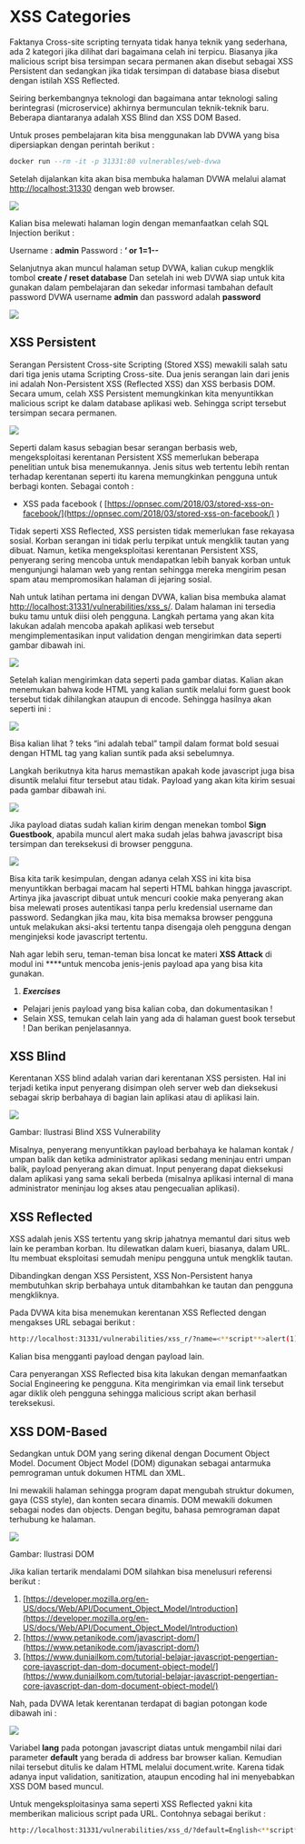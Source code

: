 # XSS Categories


Faktanya Cross-site scripting ternyata tidak hanya teknik yang sederhana, ada 2 kategori jika dilihat dari bagaimana celah ini terpicu. Biasanya jika malicious script bisa tersimpan secara permanen akan disebut sebagai XSS Persistent dan sedangkan jika tidak tersimpan di database biasa disebut dengan istilah XSS Reflected.

Seiring berkembangnya teknologi dan bagaimana antar teknologi saling berintegrasi (microservice) akhirnya bermunculan teknik-teknik baru. Beberapa diantaranya adalah XSS Blind dan XSS DOM Based.

Untuk proses pembelajaran kita bisa menggunakan lab DVWA yang bisa dipersiapkan dengan perintah berikut :

```sql
docker run --rm -it -p 31331:80 vulnerables/web-dvwa
```

Setelah dijalankan kita akan bisa membuka halaman DVWA melalui alamat [http://localhost:31330](http://localhost:31330/) dengan web browser.

![](https://lh5.googleusercontent.com/dRTlDo5ttTWQ2ThisCQdYggrKWiF2KWqxCUWdvpZ28sn1TTokEnvzd4fUipDjFIj4Zd_UBchcIRxHnnSdmvpkduoCa6p0FW9fxgh666CSKKIsT5knaKYvLuA9BU1NyEWbeJzqCOQiA5kPhEfDEwnOLMBu1k)

Kalian bisa melewati halaman login dengan memanfaatkan celah SQL Injection berikut :

Username : **admin**
Password  : **‘ or 1=1--**

Selanjutnya akan muncul halaman setup DVWA, kalian cukup mengklik tombol **create / reset database**
Dan setelah ini web DVWA siap untuk kita gunakan dalam pembelajaran dan sekedar informasi tambahan default password DVWA username **admin**
dan password adalah **password**

![](https://lh3.googleusercontent.com/pjryOOW5MMwGcebyTxY636StXwLR3QiFHLkr8Q8GnRpdwxbccoHs-HZa2V_yqF86wnq5a0Ru4P66yvhjHJ3kwTff11ic96psABuTrtdILygUNLjsaf-3cEBXGeQV-VK0fNL8sBZb81Qgro_SKmBFERzsYO0)

## **XSS Persistent**

Serangan Persistent Cross-site Scripting (Stored XSS) mewakili salah satu dari tiga jenis utama Scripting Cross-site. Dua jenis serangan lain dari jenis ini adalah Non-Persistent XSS (Reflected XSS) dan XSS berbasis DOM. Secara umum, celah XSS Persistent memungkinkan kita menyuntikkan malicious script ke dalam database aplikasi web. Sehingga script tersebut tersimpan secara permanen.

![](https://lh4.googleusercontent.com/r6BfsOrtmMNJfNnwWWMAHidfCdnbH6hlrv8TDWoqQxKHPJ3hJZ8LyCSmtkfXBI1FXFot9PXd6PjxfknxmKE7hkIbfgoA6pf_Zuxnxx-HyiZM1jN7huI5Wfl-l8smGKFzN4nKZQ3dPgAUHStUTBDQmWEe3B8)

Seperti dalam kasus sebagian besar serangan berbasis web, mengeksploitasi kerentanan Persistent XSS memerlukan beberapa penelitian untuk bisa menemukannya. Jenis situs web tertentu lebih rentan terhadap kerentanan seperti itu karena memungkinkan pengguna untuk berbagi konten. Sebagai contoh :

- XSS pada facebook ( [https://opnsec.com/2018/03/stored-xss-on-facebook/](https://opnsec.com/2018/03/stored-xss-on-facebook/) )

Tidak seperti XSS Reflected, XSS persisten tidak memerlukan fase rekayasa sosial. Korban serangan ini tidak perlu terpikat untuk mengklik tautan yang dibuat. Namun, ketika mengeksploitasi kerentanan Persistent XSS, penyerang sering mencoba untuk mendapatkan lebih banyak korban untuk mengunjungi halaman web yang rentan sehingga mereka mengirim pesan spam atau mempromosikan halaman di jejaring sosial.

Nah untuk latihan pertama ini dengan DVWA, kalian bisa membuka alamat [http://localhost:31331/vulnerabilities/xss_s/](http://localhost:31331/vulnerabilities/xss_s/). Dalam halaman ini tersedia buku tamu untuk diisi oleh pengguna. Langkah pertama yang akan kita lakukan adalah mencoba apakah aplikasi web tersebut mengimplementasikan input validation dengan mengirimkan data seperti gambar dibawah ini.

![](https://lh6.googleusercontent.com/KW2YnlpqyEfVs7avLcDlRZjfQtW-YVWahkhH2zWnWIqW2cEh2HY-1xkNo7EccuR_IW9Tv8w7dtfQBHvMOqLlAEfcyIuCmgDYaGrNq7ACY4VgIgneTiNL27Z5QouVHdvqussUNcqjetvQWZmg6w6Czsi6_Hc)

Setelah kalian mengirimkan data seperti pada gambar diatas. Kalian akan menemukan bahwa kode HTML yang kalian suntik melalui form guest book tersebut tidak dihilangkan ataupun di encode. Sehingga hasilnya akan seperti ini :

![](https://lh5.googleusercontent.com/TzIwPhqjHg03x5ay8_usRwriMEgNF6o2NBAwqCR4ru-Gtxy2vDj5Tjh8BP477_HSa6xnxeevPIJVZQZC5fihFg79qBLw55qHnkK0GEn9XX4DWixE8KrW1LHnUnYPI4UZQBcC96XrslMBrwWo3BE6bGX8ISQ)

Bisa kalian lihat ? teks “ini adalah tebal” tampil dalam format bold sesuai dengan HTML tag yang kalian suntik pada aksi sebelumnya.

Langkah berikutnya kita harus memastikan apakah kode javascript juga bisa disuntik melalui fitur tersebut atau tidak. Payload yang akan kita kirim sesuai pada gambar dibawah ini.

![](https://lh3.googleusercontent.com/V54-5WPV3iarmAho_JMEffEaA8BojU2gibHVbCfGyTgtjg5Af8H6Vs3Wzd1jzERN4dEHvWMt5h9ZhRkh9xs_lcqRNEpakZXIsIBQqhr-30SBu_ixahBtvH7a0wU0RIh8L8Pj7DYHaL3ZccLRyohYjNgeIuk)

Jika payload diatas sudah kalian kirim dengan menekan tombol **Sign Guestbook**, apabila muncul alert maka sudah jelas bahwa javascript bisa tersimpan dan tereksekusi di browser pengguna.

![](https://lh5.googleusercontent.com/9U4qwaVTlE6xuuvD50DiDuKhqbUXaYdzQMrXxT8--fQDKWRc-h-kE8oNFhGxi3qyqZKv106zGiC-U73cx3eAVODETTL0al7Z-QS9NErmG_jnH13niwjuZq2DvHtx1pNwohYujk6Km_4f0I2sXFt-lORf1SA)

Bisa kita tarik kesimpulan, dengan adanya celah XSS ini kita bisa menyuntikkan berbagai macam hal seperti HTML bahkan hingga javascript. Artinya jika javascript dibuat untuk mencuri cookie maka penyerang akan bisa melewati proses autentikasi tanpa perlu kredensial username dan password. Sedangkan jika mau, kita bisa memaksa browser pengguna untuk melakukan aksi-aksi tertentu tanpa disengaja oleh pengguna dengan menginjeksi kode javascript tertentu.

Nah agar lebih seru, teman-teman bisa loncat ke materi **XSS Attack** di modul ini ****untuk mencoba jenis-jenis payload apa yang bisa kita gunakan.

1. ***Exercises***
- Pelajari jenis payload yang bisa kalian coba, dan dokumentasikan !
- Selain XSS, temukan celah lain yang ada di halaman guest book tersebut ! Dan berikan penjelasannya.

## **XSS Blind**

Kerentanan XSS blind adalah varian dari kerentanan XSS persisten. Hal ini terjadi ketika input penyerang disimpan oleh server web dan dieksekusi sebagai skrip berbahaya di bagian lain aplikasi atau di aplikasi lain.

![](https://lh3.googleusercontent.com/uPvl07PjedpHqQrSGw_TPyDEQ2E-8Ngk-9aw_FLT1ZIKtWa1ARignDu9g-5EnJoUZ1hFFrcAQyUr29ZpMHORx3E-wMBXvRFfuaKYDNeuEMQB7iUXqEQh3hhDh0P4KcMyHnV659UhcQSEOoKgf-TZ2N5wJyc)

Gambar: Ilustrasi Blind XSS Vulnerability

Misalnya, penyerang menyuntikkan payload berbahaya ke halaman kontak / umpan balik dan ketika administrator aplikasi sedang meninjau entri umpan balik, payload penyerang akan dimuat. Input penyerang dapat dieksekusi dalam aplikasi yang sama sekali berbeda (misalnya aplikasi internal di mana administrator meninjau log akses atau pengecualian aplikasi).

## **XSS Reflected**

XSS adalah jenis XSS tertentu yang skrip jahatnya memantul dari situs web lain ke peramban korban. Itu dilewatkan dalam kueri, biasanya, dalam URL. Itu membuat eksploitasi semudah menipu pengguna untuk mengklik tautan.

Dibandingkan dengan XSS Persistent, XSS Non-Persistent hanya membutuhkan skrip berbahaya untuk ditambahkan ke tautan dan pengguna mengkliknya.

Pada DVWA kita bisa menemukan kerentanan XSS Reflected dengan mengakses URL sebagai berikut :

```bash
http://localhost:31331/vulnerabilities/xss_r/?name=<**script**>alert(1);</**script**>
```

Kalian bisa mengganti payload **<script>alert(1);</script>** dengan payload lain.

Cara penyerangan XSS Reflected bisa kita lakukan dengan memanfaatkan Social Engineering ke pengguna. Kita mengirimkan via email link tersebut agar diklik oleh pengguna sehingga malicious script akan berhasil tereksekusi.

## **XSS DOM-Based**

Sedangkan untuk DOM yang sering dikenal dengan Document Object Model. Document Object Model (DOM) digunakan sebagai antarmuka pemrograman untuk dokumen HTML dan XML.

Ini mewakili halaman sehingga program dapat mengubah struktur dokumen, gaya (CSS style), dan konten secara dinamis. DOM mewakili dokumen sebagai nodes dan objects. Dengan begitu, bahasa pemrograman dapat terhubung ke halaman.

![](https://lh3.googleusercontent.com/ZH16viG501R_KV9v05RiKwTUL2YmpW7QB4HSjHyEkIPOGdNjxsuZ5ORhyc4qOzIJfNoPMasMi7GaDzauAIPsL1FfozUHRoKtdgB2lQb9iLUnzgxhXXZ5DgsdS_iRpNcdQqNbpx2YKqFVhNV96cAQExht27Q)

Gambar: Ilustrasi DOM

Jika kalian tertarik mendalami DOM silahkan bisa menelusuri referensi berikut :

1. [https://developer.mozilla.org/en-US/docs/Web/API/Document_Object_Model/Introduction](https://developer.mozilla.org/en-US/docs/Web/API/Document_Object_Model/Introduction)
2. [https://www.petanikode.com/javascript-dom/](https://www.petanikode.com/javascript-dom/)
3. [https://www.duniailkom.com/tutorial-belajar-javascript-pengertian-core-javascript-dan-dom-document-object-model/](https://www.duniailkom.com/tutorial-belajar-javascript-pengertian-core-javascript-dan-dom-document-object-model/)

Nah, pada DVWA letak kerentanan terdapat di bagian potongan kode dibawah ini :

![](https://lh4.googleusercontent.com/nWFXz_6NtsTZ_DyPKN05EuQLBkJBRASMoLr4VxbtvMeR7Pg9BVvhBW0332duZwxB7ZIIQyjVpDmzIGXx4mhkIA_0g3XNYmCSOrKN6MW33BhMP7BHyDjoP6jWeou7hLTFpYXSpCfI4XbWk5QsqyZrJpvpIXo)

Variabel **lang** pada potongan javascript diatas untuk mengambil nilai dari parameter **default** yang berada di address bar browser kalian. Kemudian nilai tersebut ditulis ke dalam HTML melalui document.write. Karena tidak adanya input validation, sanitization, ataupun encoding hal ini menyebabkan XSS DOM based muncul.

Untuk mengeksploitasinya sama seperti XSS Reflected yakni kita memberikan malicious script pada URL. Contohnya sebagai berikut :

```bash
http://localhost:31331/vulnerabilities/xss_d/?default=English<**script**>alert(1);</**script**>
```